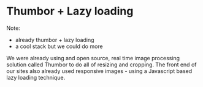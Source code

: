 # Thumbor + Lazy loading

Note:

- already thumbor + lazy loading
- a cool stack but we could do more

We were already using and open source, real time image processing solution called Thumbor to do all of resizing and cropping. The front end of our sites also already used responsive images - using a Javascript based lazy loading technique.
